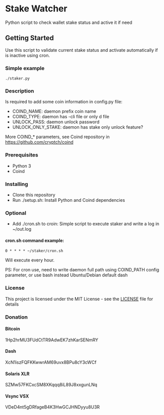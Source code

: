 # Stake Watcher
Python script to check wallet stake status and active it if need

## Getting Started
Use this script to validate current stake status and activate automatically if is inactive using cron.

### Simple example
```
./staker.py
```

### Description
Is required to add some coin information in config.py file:
- COIND_NAME: daemon prefix coin name
- COIND_TYPE: daemon has -cli file or only d file
- UNLOCK_PASS: daemon unlock password
- UNLOCK_ONLY_STAKE: daemon has stake only unlock feature?

More COIND_* parameters, see Coind repository in https://github.com/cryptch/coind

### Prerequisites
- Python 3
- Coind

### Installing
- Clone this repository
- Run ./setup.sh: Install Python and Coind dependencies

### Optional
- Add ./cron.sh to croin: Simple script to execute staker and write a log in ~/out.log

#### cron.sh command example:
```
0 * * * * ~/staker/cron.sh
```
Will execute every hour.

PS: For cron use, need to write daemon full path using COIND_PATH config parameter, or use bash instead Ubuntu/Debian default dash 

### License
This project is licensed under the MIT License - see the [LICENSE](LICENSE) file for details

### Donation
#### Bitcoin
﻿1Hp2hrMU3FUdCtTR9AdwEK7zhKarSENmRY

#### Dash
XcN1iszFQFKKwwrAM69uvx8BPu8cY3cWCf

#### Solaris XLR
SZMw57FKCxcSM8XKqqq8iL89J8xxgunLNq

#### Vsync VSX
﻿VDeD4nt5gDRfageB4K3HwGCJHNDyyu8U3R